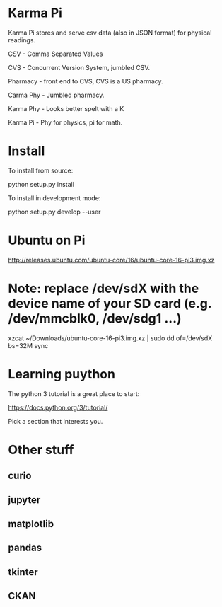 # Karma Pi

Karma Pi stores and serve csv data (also in JSON format) for physical
readings. 

CSV - Comma Separated Values

CVS - Concurrent Version System, jumbled CSV.

Pharmacy - front end to CVS, CVS is a US pharmacy.

Carma Phy - Jumbled pharmacy.

Karma Phy - Looks better spelt with a K

Karma Pi - Phy for physics, pi for math.

# Install

To install from source:

   python setup.py install


To install in development mode:

   python setup.py develop --user


Ubuntu on Pi
============

http://releases.ubuntu.com/ubuntu-core/16/ubuntu-core-16-pi3.img.xz

# Note: replace /dev/sdX with the device name of your SD card (e.g. /dev/mmcblk0, /dev/sdg1 ...)

xzcat ~/Downloads/ubuntu-core-16-pi3.img.xz | sudo dd of=/dev/sdX bs=32M
sync


Learning puython
================

The python 3 tutorial is a great place to start:

https://docs.python.org/3/tutorial/

Pick a section that interests you.


Other stuff
===========

curio
-----

jupyter
-------

matplotlib
----------

pandas
------

tkinter
-------

CKAN
----
